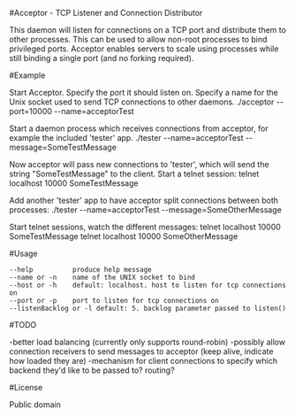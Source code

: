 #Acceptor - TCP Listener and Connection Distributor

This daemon will listen for connections on a TCP port and distribute them to other processes. This can be used to allow non-root processes to bind privileged ports. Acceptor enables servers to scale using processes while still binding a single port (and no forking required).

#Example

Start Acceptor. Specify the port it should listen on. Specify a name for the Unix socket used to send TCP connections to other daemons.
    ./acceptor --port=10000 --name=acceptorTest

Start a daemon process which receives connections from acceptor, for example the included 'tester' app.
    ./tester --name=acceptorTest --message=SomeTestMessage

Now acceptor will pass new connections to 'tester', which will send the string "SomeTestMessage" to the client.
Start a telnet session:
    telnet localhost 10000
    SomeTestMessage

Add another 'tester' app to have acceptor split connections between both processes:
    ./tester --name=acceptorTest --message=SomeOtherMessage

Start telnet sessions, watch the different messages:
    telnet localhost 10000
    SomeTestMessage
    telnet localhost 10000
    SomeOtherMessage

#Usage

    --help          produce help message
    --name or -n    name of the UNIX socket to bind
    --host or -h    default: localhost. host to listen for tcp connections on
    --port or -p    port to listen for tcp connections on
    --listenBacklog or -l default: 5. backlog parameter passed to listen()

#TODO

-better load balancing (currently only supports round-robin)
-possibly allow connection receivers to send messages to acceptor (keep alive, indicate how loaded they are)
-mechanism for client connections to specify which backend they'd like to be passed to? routing?

#License

Public domain
